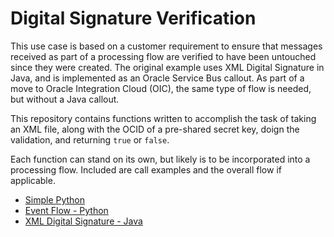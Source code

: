 # Digital Signature Verification

This use case is based on a customer requirement to ensure that messages received as part of a processing flow are verified to have been untouched since they were created.  The original example uses XML Digital Signature in Java, and is implemented as an Oracle Service Bus callout.  As part of a move to Oracle Integration Cloud (OIC), the same type of flow is needed, but without a Java callout.   

This repository contains functions written to accomplish the task of taking an XML file, along with the OCID of a pre-shared secret key, doign the validation, and returning `true` or `false`.  

Each function can stand on its own, but likely is to be incorporated into a processing flow.  Included are call examples and the overall flow if applicable.  

- [Simple Python](verify-signature-python-simple/README.md) 
- [Event Flow - Python](verify-signature-python-event/README.md) 
- [XML Digital Signature - Java](verify-signature-java/README.md) 
 
